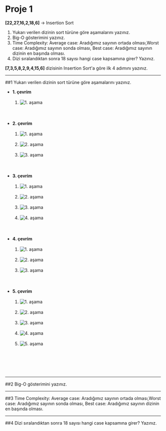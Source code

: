 # Proje 1

**[22,27,16,2,18,6]** -> Insertion Sort

1. Yukarı verilen dizinin sort türüne göre aşamalarını yazınız.
2. Big-O gösterimini yazınız.
3. Time Complexity: Average case: Aradığımız sayının ortada olması,Worst case: Aradığımız sayının sonda olması, Best case: Aradığımız sayının dizinin en başında olması.
4. Dizi sıralandıktan sonra 18 sayısı hangi case kapsamına girer? Yazınız.


**[7,3,5,8,2,9,4,15,6]** dizisinin Insertion Sort'a göre ilk 4 adımını yazınız.

---

##1 Yukarı verilen dizinin sort türüne göre aşamalarını yazınız.

- **1. çevrim**
<br></br>
    1. ![1. aşama](https://raw.githubusercontent.com/qutaiba-963/Kodluyoruz_Proje1/main/resimler/1.jpg)
<br></br>
<br></br>
- **2. çevrim**
<br></br>
    1. ![1. aşama](https://github.com/qutaiba-963/Kodluyoruz_Proje1/raw/main/resimler/2.1.jpg)
<br></br>
    2. ![2. aşama](https://github.com/qutaiba-963/Kodluyoruz_Proje1/raw/main/resimler/2.2.jpg)
<br></br>
    3. ![3. aşama](https://github.com/qutaiba-963/Kodluyoruz_Proje1/raw/main/resimler/2.3.jpg)
<br></br>
<br></br>
- **3. çevrim**
<br></br>
    1. ![1. aşama](https://github.com/qutaiba-963/Kodluyoruz_Proje1/raw/main/resimler/3.1.jpg)
<br></br>
    2. ![2. aşama](https://github.com/qutaiba-963/Kodluyoruz_Proje1/raw/main/resimler/3.2.jpg)
<br></br>
    3. ![3. aşama](https://github.com/qutaiba-963/Kodluyoruz_Proje1/raw/main/resimler/3.3.jpg)
<br></br>
    4. ![4. aşama](https://github.com/qutaiba-963/Kodluyoruz_Proje1/raw/main/resimler/3.4.jpg)
<br></br>
<br></br>
- **4. çevrim**
<br></br>
    1. ![1. aşama](https://github.com/qutaiba-963/Kodluyoruz_Proje1/raw/main/resimler/4.1.jpg)
<br></br>
    2. ![2. aşama](https://github.com/qutaiba-963/Kodluyoruz_Proje1/raw/main/resimler/4.2.jpg)
<br></br>
    3. ![3. aşama](https://github.com/qutaiba-963/Kodluyoruz_Proje1/raw/main/resimler/4.3.jpg)
<br></br>
<br></br>
- **5. çevrim**
<br></br>
    1. ![1. aşama](https://github.com/qutaiba-963/Kodluyoruz_Proje1/raw/main/resimler/5.1.jpg)
<br></br>
    2. ![2. aşama](https://github.com/qutaiba-963/Kodluyoruz_Proje1/raw/main/resimler/5.2.jpg)
<br></br>
    3. ![3. aşama](https://github.com/qutaiba-963/Kodluyoruz_Proje1/raw/main/resimler/5.3.jpg)
<br></br>
    4. ![4. aşama](https://github.com/qutaiba-963/Kodluyoruz_Proje1/raw/main/resimler/5.4.jpg)
<br></br>
    5. ![5. aşama](https://github.com/qutaiba-963/Kodluyoruz_Proje1/raw/main/resimler/5.5.jpg)
<br></br>
<br></br>
<br></br>
----

##2 Big-O gösterimini yazınız.


----

##3 Time Complexity: Average case: Aradığımız sayının ortada olması,Worst case: Aradığımız sayının sonda olması, Best case: Aradığımız sayının dizinin en başında olması.


----

##4 Dizi sıralandıktan sonra 18 sayısı hangi case kapsamına girer? Yazınız.
